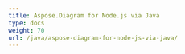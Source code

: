 ```yaml
---
title: Aspose.Diagram for Node.js via Java
type: docs
weight: 70
url: /java/aspose-diagram-for-node-js-via-java/
---
```



